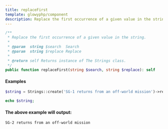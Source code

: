 ```yaml
---
title: replaceFirst
template: glowyphp/component
description: Replace the first occurrence of a given value in the string.
---
```


```php
/**
 * Replace the first occurrence of a given value in the string.
 *
 * @param  string $search  Search
 * @param  string $replace Replace
 *
 * @return self Returns instance of The Strings class.
 */
public function replaceFirst(string $search, string $replace): self
```

#### Examples

```php
$string = Strings::create('SG-1 returns from an off-world mission')->replaceFirst('SG-1', 'SG-2');

echo $string;
```

#### The above example will output:

```text
SG-2 returns from an off-world mission
```
